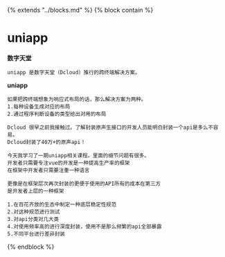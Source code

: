 {% extends "../blocks.md" %} {% block contain %}
# uniapp 

**数字天堂**

```
uniapp 是数字天堂（Dcloud）推行的跨终端解决方案。
```

**uniapp** 

```
如果把跨终端想象为响应式布局的话，那么解决方案为两种。
1.每种设备生成对应的布局
2.通过程序判断设备的类型给出对用的布局

Dcloud 很早之前我接触过。了解封装原声生接口的开发人员能明白封装一个api是多么不容易。
Dcloud封装了40万+的原声api！

```

```
今天我学习了一期uniapp相关课程。里面的细节问题有很多。
开发者只需要专注vue的开发是一种提高生产率的框架
在框架中开发者只需要注重一种语言

更像是在框架层次再次封装的更便于使用的API所有的成本在第三方
是开发者上层的一种框架

1.在百花齐放的生态中制定一种底层稳定性规范
2.对这种规范进行测试
3.对api分类对几大类
4.对使用频率高的进行深度封装，使用不是那么频繁的api全部暴露
5.不同平台进行差异封装

```




{% endblock %}